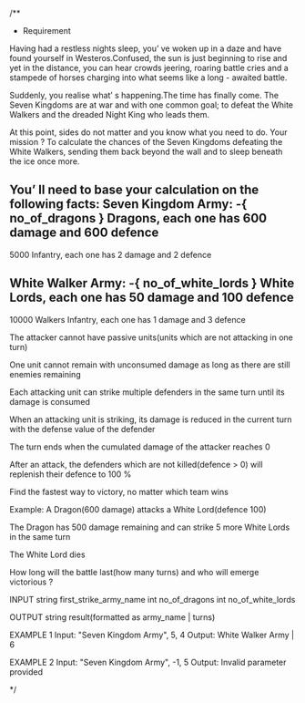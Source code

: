 /**
 * Requirement

 Having had a restless nights sleep, you’ ve woken up in a daze and have found yourself in Westeros.Confused, the sun is just beginning to rise and yet in the distance, you can hear crowds jeering, roaring battle cries and a stampede of horses charging into what seems like a long - awaited battle.

 Suddenly, you realise what’ s happening.The time has finally come. The Seven Kingdoms are at war and with one common goal;
 to defeat the White Walkers and the dreaded Night King who leads them.

 At this point, sides do not matter and you know what you need to do. Your mission ? To calculate the chances of the Seven Kingdoms defeating the White Walkers, sending them back beyond the wall and to sleep beneath the ice once more.

 You’ ll need to base your calculation on the following facts:
   Seven Kingdom Army:
   -{
     no_of_dragons
   }
 Dragons,
 each one has 600 damage and 600 defence
   -
   5000 Infantry, each one has 2 damage and 2 defence

 White Walker Army:
   -{
     no_of_white_lords
   }
 White Lords, each one has 50 damage and 100 defence
   -
   10000 Walkers Infantry, each one has 1 damage and 3 defence

 The attacker cannot have passive units(units which are not attacking in one turn)

 One unit cannot remain with unconsumed damage as long as there are still enemies remaining

 Each attacking unit can strike multiple defenders in the same turn until its damage is consumed

 When an attacking unit is striking, its damage is reduced in the current turn with the defense value of the defender

 The turn ends when the cumulated damage of the attacker reaches 0

 After an attack, the defenders which are not killed(defence > 0) will replenish their defence to 100 %
 
 Find the fastest way to victory, no matter which team wins

 Example: A Dragon(600 damage) attacks a White Lord(defence 100)

 The Dragon has 500 damage remaining and can strike 5 more White Lords in the same turn

 The White Lord dies

 How long will the battle last(how many turns) and who will emerge victorious ?

 INPUT
 string first_strike_army_name
 int no_of_dragons
 int no_of_white_lords

 OUTPUT
 string result(formatted as army_name | turns)

 EXAMPLE 1
 Input: "Seven Kingdom Army", 5, 4
 Output: White Walker Army | 6

 EXAMPLE 2
 Input: "Seven Kingdom Army", -1, 5
 Output: Invalid parameter provided

 */